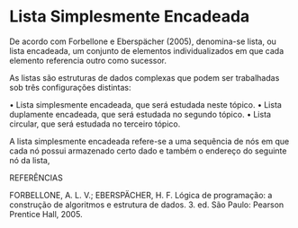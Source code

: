 # Lista Simplesmente Encadeada

De acordo com Forbellone e Eberspächer (2005), denomina-se lista, ou lista encadeada,
um conjunto de elementos individualizados em que cada elemento referencia outro
como sucessor.

As listas são estruturas de dados complexas que podem ser trabalhadas sob três configurações
distintas:

• Lista simplesmente encadeada, que será estudada neste tópico.
• Lista duplamente encadeada, que será estudada no segundo tópico.
• Lista circular, que será estudada no terceiro tópico.

A lista simplesmente encadeada refere-se a uma sequência de nós em que cada nó
possui armazenado certo dado e também o endereço do seguinte nó da lista,



REFERÊNCIAS

FORBELLONE, A. L. V.; EBERSPÄCHER, H. F. Lógica de programação: a construção de
algoritmos e estrutura de dados. 3. ed. São Paulo: Pearson Prentice Hall, 2005.
